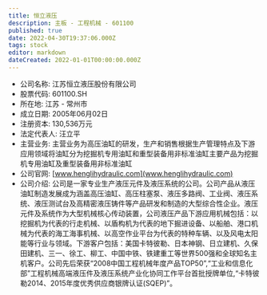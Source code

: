 ```yaml
---
title: 恒立液压
description: 主板 - 工程机械 - 601100
published: true
date: 2022-04-30T19:37:06.000Z
tags: stock
editor: markdown
dateCreated: 2022-01-01T00:00:00.000Z
---
```


- 公司名称: 江苏恒立液压股份有限公司
- 股票代码: 601100.SH
- 所在地: 江苏 - 常州市
- 成立日期: 2005年06月02日
- 注册资本: 130,536万元
- 法定代表人: 汪立平
- 主营业务: 主营业务为高压油缸的研发，生产和销售根据生产管理特点及下游应用领域将油缸分为挖掘机专用油缸和重型装备用非标准油缸主要产品为挖掘机专用油缸及重型装备用非标准油缸
- 公司官网: [www.henglihydraulic.com](www.henglihydraulic.com)
- 公司介绍: 公司是一家专业生产液压元件及液压系统的公司。公司产品从液压油缸制造发展成为涵盖高压油缸、高压柱塞泵、液压多路阀、工业阀、液压系统、液压测试台及高精密液压铸件等产品研发和制造的大型综合性企业。液压元件及系统作为大型机械核心传动装置，公司液压产品下游应用机械包括：以挖掘机为代表的行走机械、以盾构机为代表的地下掘进设备、以船舶、港口机械为代表的海工海事机械、以高空作业平台为代表的特种车辆、以及风电太阳能等行业与领域。下游客户包括：美国卡特彼勒、日本神钢、日立建机、久保田建机、三一、徐工、柳工、中国中铁、铁建重工等世界500强和全球知名主机客户。公司先后荣获“2008中国工程机械年度产品TOP50”,“工业和信息化部”工程机械高端液压件及液压系统产业化协同工作平台首批授牌单位,“卡特彼勒2014、2015年度优秀供应商银牌认证(SQEP)”。


